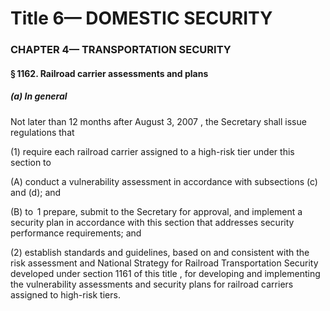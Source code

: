 
# Title 6— DOMESTIC SECURITY
### CHAPTER 4— TRANSPORTATION SECURITY
#### § 1162. Railroad carrier assessments and plans
##### (a) In general

Not later than 12 months after August 3, 2007 , the Secretary shall issue regulations that

(1) require each railroad carrier assigned to a high-risk tier under this section to

(A) conduct a vulnerability assessment in accordance with subsections (c) and (d); and

(B) to  1 prepare, submit to the Secretary for approval, and implement a security plan in accordance with this section that addresses security performance requirements; and

(2) establish standards and guidelines, based on and consistent with the risk assessment and National Strategy for Railroad Transportation Security developed under section 1161 of this title , for developing and implementing the vulnerability assessments and security plans for railroad carriers assigned to high-risk tiers.
